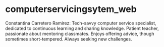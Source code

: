 # computerservicingsytem_web
Constantina Carretero Ramirez:  Tech-savvy computer service specialist, dedicated to continuous learning and sharing knowledge.  Patient teacher, passionate about mentoring classmates.  Enjoys offering advice, though sometimes short-tempered.  Always seeking new challenges.



